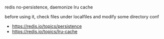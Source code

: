 redis no-persistence, daemonize lru cache

before using it, check files under localfiles and modify some directory conf

- https://redis.io/topics/persistence
- https://redis.io/topics/lru-cache
